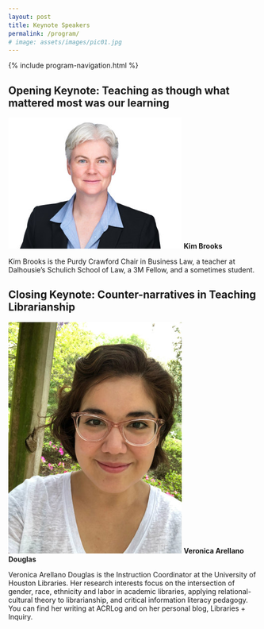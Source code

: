 ```yaml
---
layout: post
title: Keynote Speakers
permalink: /program/
# image: assets/images/pic01.jpg
---
```


{% include program-navigation.html %}

## Opening Keynote: Teaching as though what mattered most was our learning ## 
![Kim Brooks](/assets/images/Keynote1KimBrooks350p.jpg "Kim Brooks")
**Kim Brooks** 
<!-- In this session, Kim Brooks takes on the hard question of what the university would look like if what we cared about most was learning:  our own and our students’.  Most of us are so pressed by the daily demands of our jobs – real or perceived – that we forget what motivated us to work in a university setting.  The session will be divided into four parts: (1) what we wish we knew; (2) what our students wish we knew; (3) we what wish our students knew; and (4) who we plan to be, perhaps not in that order! -->

Kim Brooks is the Purdy Crawford Chair in Business Law, a teacher at Dalhousie’s Schulich School of Law, a 3M Fellow, and a sometimes student. 

## Closing Keynote: Counter-narratives in Teaching Librarianship ##
![Veronica Douglas](/assets/images/Keynote2VeronicaArellanoDouglas350.jpg "Veronica Douglas")
**Veronica Arellano Douglas**

Veronica Arellano Douglas is the Instruction Coordinator at the University of Houston Libraries. Her research interests focus on the intersection of gender, race, ethnicity and labor in academic libraries, applying relational-cultural theory to librarianship, and critical information literacy pedagogy. You can find her writing at ACRLog and on her personal blog, Libraries + Inquiry. 
